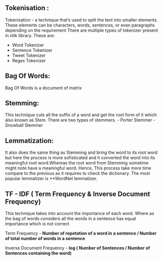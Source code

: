 ## Tokenisation :

Tokenisation - a technique that’s used to split the text into smaller elements. These elements can be characters, words, sentences, or even paragraphs depending on the requirement
There are multiple types of tokenizer present in nltk library. These are:

 - Word Tokenizer
 - Sentence Tokenizer
 - Tweet Tokenizer
 - Regex Tokenizer
 
## Bag Of Words:
Bag Of Words is a document of matrix

## Stemming:
This technique cuts all the suffix of a word and get the root form of it which also known as Stem.
There are two types of stemmers.
       - Porter Stemmer 
       - Snowball Stemmer

## Lemmatization: 
It also does the same thing as Stemming and bring the word to its root word but here the process is more sofisticated and it converted the word into its meaningful root word.Whereas the root word from Stemming sometime might note have a meaningful word. Hence, This process take more time compare to the previous as it requires to check the dictionary. The most popular lemmatizer is  **WordNet lemmatizer. 

## TF - IDF ( Term Frequency & Inverse Document Frequency)

This technique takes into account the importance of each word. Where as the bag of words considers all the words in a sentence has equal importance which is not correct

Term Frequency - **Number of repetation of a word in a sentence / Number of total number of words in a sentence**

Inverse Document Frequency - **log ( Number of Sentences / Number of Sentences containing the word)**
